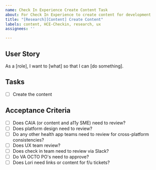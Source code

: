 ```yaml
---
name: Check In Experience Create Content Task
about: For Check In Experience to create content for development
title: "[Research][Content] Create Content"
labels: content, HCE-Checkin, research, ux
assignees: ''

---
```


## User Story
As a [role], I want to [what] so that I can [do something].

## Tasks
- [ ] Create the content 

## Acceptance Criteria
- [ ] Does CAIA (or content and a11y SME) need to review? 
- [ ] Does platform design need to review?
- [ ] Do any other health app teams need to review for cross-platform consistencies? 
- [ ] Does UX team review? 
- [ ] Does check in team need to review via Slack?  
- [ ] Do VA OCTO PO's need to approve? 
- [ ] Does Lori need links or content for f/u tickets?  
